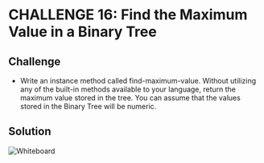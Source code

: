 # CHALLENGE 16: Find the Maximum Value in a Binary Tree


## Challenge

- Write an instance method called find-maximum-value. Without utilizing any of the built-in methods available to your language, return the maximum value stored in the tree. You can assume that the values stored in the Binary Tree will be numeric.

## Solution

![Whiteboard]()